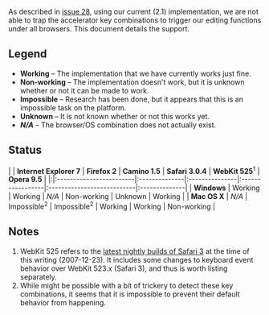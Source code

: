 As described in [issue 28](http://code.google.com/p/loki-editor/issues/detail?id=28), using our current (2.1) implementation, we are not able to trap the accelerator key combinations to trigger our editing functions under all browsers. This document details the support.

## Legend ##
  * **Working** – The implementation that we have currently works just fine.
  * **Non-working** – The implementation doesn't work, but it is unknown whether or not it can be made to work.
  * **Impossible** – Research has been done, but it appears that this is an impossible task on the platform.
  * **Unknown** – It is not known whether or not this works yet.
  * **_N/A_** – The browser/OS combination does not actually exist.

## Status ##

| | **Internet Explorer 7** | **Firefox 2** | **Camino 1.5** | **Safari 3.0.4** | **WebKit 525**<sup>1</sup> | **Opera 9.5** |
|:|:------------------------|:--------------|:---------------|:-----------------|:---------------------------|:--------------|
| **Windows** | Working                 | Working       | _N/A_          | Non-working      | Unknown                    | Working       |
| **Mac OS X** | _N/A_                   | Impossible<sup>2</sup> | Impossible<sup>2</sup> | Working          | Working                    | Non-working   |

## Notes ##
  1. WebKit 525 refers to the [latest nightly builds of Safari 3](http://nightly.webkit.org) at the time of this writing (2007-12-23). It includes some changes to keyboard event behavior over WebKit 523.x (Safari 3), and thus is worth listing separately.
  1. While might be possible with a bit of trickery to detect these key combinations, it seems that it is impossible to prevent their default behavior from happening.